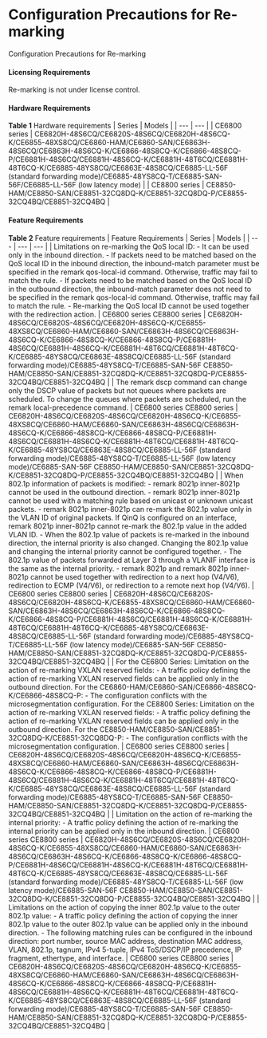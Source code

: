Configuration Precautions for Re-marking
========================================

Configuration Precautions for Re-marking

#### Licensing Requirements

Re-marking is not under license control.


#### Hardware Requirements

**Table 1** Hardware requirements
| Series | Models |
| --- | --- |
| CE6800 series | CE6820H-48S6CQ/CE6820S-48S6CQ/CE6820H-48S6CQ-K/CE6855-48XS8CQ/CE6860-HAM/CE6860-SAN/CE6863H-48S6CQ/CE6863H-48S6CQ-K/CE6866-48S8CQ-K/CE6866-48S8CQ-P/CE6881H-48S6CQ/CE6881H-48S6CQ-K/CE6881H-48T6CQ/CE6881H-48T6CQ-K/CE6885-48YS8CQ/CE6863E-48S8CQ/CE6885-LL-56F (standard forwarding mode)/CE6885-48YS8CQ-T/CE6885-SAN-56F/CE6885-LL-56F (low latency mode) |
| CE8800 series | CE8850-HAM/CE8850-SAN/CE8851-32CQ8DQ-K/CE8851-32CQ8DQ-P/CE8855-32CQ4BQ/CE8851-32CQ4BQ |



#### Feature Requirements

**Table 2** Feature requirements
| Feature Requirements | Series | Models |
| --- | --- | --- |
| Limitations on re-marking the QoS local ID:  - It can be used only in the inbound direction.  - If packets need to be matched based on the QoS local ID in the inbound direction, the inbound-match parameter must be specified in the remark qos-local-id command. Otherwise, traffic may fail to match the rule.  - If packets need to be matched based on the QoS local ID in the outbound direction, the inbound-match parameter does not need to be specified in the remark qos-local-id command. Otherwise, traffic may fail to match the rule.  - Re-marking the QoS local ID cannot be used together with the redirection action. | CE6800 series  CE8800 series | CE6820H-48S6CQ/CE6820S-48S6CQ/CE6820H-48S6CQ-K/CE6855-48XS8CQ/CE6860-HAM/CE6860-SAN/CE6863H-48S6CQ/CE6863H-48S6CQ-K/CE6866-48S8CQ-K/CE6866-48S8CQ-P/CE6881H-48S6CQ/CE6881H-48S6CQ-K/CE6881H-48T6CQ/CE6881H-48T6CQ-K/CE6885-48YS8CQ/CE6863E-48S8CQ/CE6885-LL-56F (standard forwarding mode)/CE6885-48YS8CQ-T/CE6885-SAN-56F  CE8850-HAM/CE8850-SAN/CE8851-32CQ8DQ-K/CE8851-32CQ8DQ-P/CE8855-32CQ4BQ/CE8851-32CQ4BQ |
| The remark dscp command can change only the DSCP value of packets but not queues where packets are scheduled. To change the queues where packets are scheduled, run the remark local-precedence command. | CE6800 series  CE8800 series | CE6820H-48S6CQ/CE6820S-48S6CQ/CE6820H-48S6CQ-K/CE6855-48XS8CQ/CE6860-HAM/CE6860-SAN/CE6863H-48S6CQ/CE6863H-48S6CQ-K/CE6866-48S8CQ-K/CE6866-48S8CQ-P/CE6881H-48S6CQ/CE6881H-48S6CQ-K/CE6881H-48T6CQ/CE6881H-48T6CQ-K/CE6885-48YS8CQ/CE6863E-48S8CQ/CE6885-LL-56F (standard forwarding mode)/CE6885-48YS8CQ-T/CE6885-LL-56F (low latency mode)/CE6885-SAN-56F  CE8850-HAM/CE8850-SAN/CE8851-32CQ8DQ-K/CE8851-32CQ8DQ-P/CE8855-32CQ4BQ/CE8851-32CQ4BQ |
| When 802.1p information of packets is modified:  - remark 8021p inner-8021p cannot be used in the outbound direction.  - remark 8021p inner-8021p cannot be used with a matching rule based on unicast or unknown unicast packets.  - remark 8021p inner-8021p can re-mark the 802.1p value only in the VLAN ID of original packets. If QinQ is configured on an interface, remark 8021p inner-8021p cannot re-mark the 802.1p value in the added VLAN ID.  - When the 802.1p value of packets is re-marked in the inbound direction, the internal priority is also changed. Changing the 802.1p value and changing the internal priority cannot be configured together.  - The 802.1p value of packets forwarded at Layer 3 through a VLANIF interface is the same as the internal priority.  - remark 8021p and remark 8021p inner-8021p cannot be used together with redirection to a next hop (V4/V6), redirection to ECMP (V4/V6), or redirection to a remote next hop (V4/V6). | CE6800 series  CE8800 series | CE6820H-48S6CQ/CE6820S-48S6CQ/CE6820H-48S6CQ-K/CE6855-48XS8CQ/CE6860-HAM/CE6860-SAN/CE6863H-48S6CQ/CE6863H-48S6CQ-K/CE6866-48S8CQ-K/CE6866-48S8CQ-P/CE6881H-48S6CQ/CE6881H-48S6CQ-K/CE6881H-48T6CQ/CE6881H-48T6CQ-K/CE6885-48YS8CQ/CE6863E-48S8CQ/CE6885-LL-56F (standard forwarding mode)/CE6885-48YS8CQ-T/CE6885-LL-56F (low latency mode)/CE6885-SAN-56F  CE8850-HAM/CE8850-SAN/CE8851-32CQ8DQ-K/CE8851-32CQ8DQ-P/CE8855-32CQ4BQ/CE8851-32CQ4BQ |
| For the CE6800 Series:  Limitation on the action of re-marking VXLAN reserved fields:  - A traffic policy defining the action of re-marking VXLAN reserved fields can be applied only in the outbound direction.  For the CE6860-HAM/CE6860-SAN/CE6866-48S8CQ-K/CE6866-48S8CQ-P:  - The configuration conflicts with the microsegmentation configuration.  For the CE8800 Series:  Limitation on the action of re-marking VXLAN reserved fields:  - A traffic policy defining the action of re-marking VXLAN reserved fields can be applied only in the outbound direction.  For the CE8850-HAM/CE8850-SAN/CE8851-32CQ8DQ-K/CE8851-32CQ8DQ-P:  - The configuration conflicts with the microsegmentation configuration. | CE6800 series  CE8800 series | CE6820H-48S6CQ/CE6820S-48S6CQ/CE6820H-48S6CQ-K/CE6855-48XS8CQ/CE6860-HAM/CE6860-SAN/CE6863H-48S6CQ/CE6863H-48S6CQ-K/CE6866-48S8CQ-K/CE6866-48S8CQ-P/CE6881H-48S6CQ/CE6881H-48S6CQ-K/CE6881H-48T6CQ/CE6881H-48T6CQ-K/CE6885-48YS8CQ/CE6863E-48S8CQ/CE6885-LL-56F (standard forwarding mode)/CE6885-48YS8CQ-T/CE6885-SAN-56F  CE8850-HAM/CE8850-SAN/CE8851-32CQ8DQ-K/CE8851-32CQ8DQ-P/CE8855-32CQ4BQ/CE8851-32CQ4BQ |
| Limitation on the action of re-marking the internal priority:  - A traffic policy defining the action of re-marking the internal priority can be applied only in the inbound direction. | CE6800 series  CE8800 series | CE6820H-48S6CQ/CE6820S-48S6CQ/CE6820H-48S6CQ-K/CE6855-48XS8CQ/CE6860-HAM/CE6860-SAN/CE6863H-48S6CQ/CE6863H-48S6CQ-K/CE6866-48S8CQ-K/CE6866-48S8CQ-P/CE6881H-48S6CQ/CE6881H-48S6CQ-K/CE6881H-48T6CQ/CE6881H-48T6CQ-K/CE6885-48YS8CQ/CE6863E-48S8CQ/CE6885-LL-56F (standard forwarding mode)/CE6885-48YS8CQ-T/CE6885-LL-56F (low latency mode)/CE6885-SAN-56F  CE8850-HAM/CE8850-SAN/CE8851-32CQ8DQ-K/CE8851-32CQ8DQ-P/CE8855-32CQ4BQ/CE8851-32CQ4BQ |
| Limitations on the action of copying the inner 802.1p value to the outer 802.1p value:  - A traffic policy defining the action of copying the inner 802.1p value to the outer 802.1p value can be applied only in the inbound direction.  - The following matching rules can be configured in the inbound direction: port number, source MAC address, destination MAC address, VLAN, 802.1p, tagnum, IPv4 5-tuple, IPv4 ToS/DSCP/IP precedence, IP fragment, ethertype, and interface. | CE6800 series  CE8800 series | CE6820H-48S6CQ/CE6820S-48S6CQ/CE6820H-48S6CQ-K/CE6855-48XS8CQ/CE6860-HAM/CE6860-SAN/CE6863H-48S6CQ/CE6863H-48S6CQ-K/CE6866-48S8CQ-K/CE6866-48S8CQ-P/CE6881H-48S6CQ/CE6881H-48S6CQ-K/CE6881H-48T6CQ/CE6881H-48T6CQ-K/CE6885-48YS8CQ/CE6863E-48S8CQ/CE6885-LL-56F (standard forwarding mode)/CE6885-48YS8CQ-T/CE6885-SAN-56F  CE8850-HAM/CE8850-SAN/CE8851-32CQ8DQ-K/CE8851-32CQ8DQ-P/CE8855-32CQ4BQ/CE8851-32CQ4BQ |